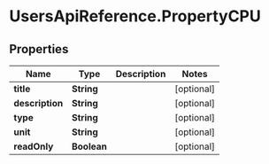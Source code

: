 # UsersApiReference.PropertyCPU

## Properties

Name | Type | Description | Notes
------------ | ------------- | ------------- | -------------
**title** | **String** |  | [optional] 
**description** | **String** |  | [optional] 
**type** | **String** |  | [optional] 
**unit** | **String** |  | [optional] 
**readOnly** | **Boolean** |  | [optional] 


